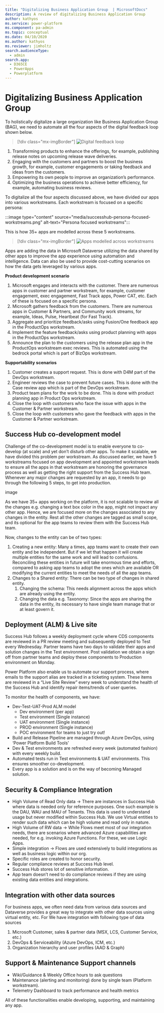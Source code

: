 ```yaml
---
title: "Digitalizing Business Application Group  | MicrosoftDocs"
description: A review of digitalizing Business Application Group
author: kathyos
ms.service: power-platform
ms.component: pa-admin
ms.topic: conceptual
ms.date: 04/10/2020
ms.author: kathyos
ms.reviewer: jimholtz
search.audienceType: 
  - admin
search.app: 
  - D365CE
  - PowerApps
  - Powerplatform
---
```

# Digitalizing Business Application Group 

To holistically digitalize a large organization like Business Application Group (BAG), we need to automate all the four aspects of the digital feedback loop shown below.

> [!div class="mx-imgBorder"] 
> ![Digital feedback loop](media/successhub-digital-feedback-loop.png "Digital feedback loop")

1. Transforming products to enhance the offerings, for example, publishing release notes on upcoming release wave deliveries.
2. Engaging with the customers and partners to boost the business growth, for example, customer engagements or taking feedback and ideas from the customers. 
3. Empowering its own people to improve an organization’s performance.
4. Optimizing the business operations to achieve better efficiency, for example, automating business reviews.

To digitalize all the four aspects discussed above, we have divided our apps into various workstreams. Each workstream is focused on a specific persona:

:::image type="content" source="media/successhub-persona-focused-workstreams.png" alt-text="Persona focused workstreams":::

This is how 35+ apps are modelled across these 5 workstreams. 

> [!div class="mx-imgBorder"] 
> ![Apps modelled across workstreams](media/successhub-apps-modelled-across-workstreams.png "Apps modelled across workstreams")

Apps are adding the data in Microsoft Dataverse utilizing the data shared by other apps to improve the app experience using automation and intelligence. Data can also be used to provide cost-cutting scenarios on how the data gets leveraged by various apps.

**Product development scenario**

1. Microsoft engages and interacts with the customer. There are numerous apps in customer and partner workstream, for example, customer engagement, exec engagement, Fast Track apps, Power CAT, etc. Each of these is focused on a specific persona.
2. Microsoft gathers feedback from the customers. There are numerous apps in Customer & Partners, and Community work streams, for example, Ideas, Pulse, Heartbeat (for Fast Track). 
3. Aggregate and prioritize feedback/asks using Fusion/One feedback app in the ProductOps workstream.
4. Implement the feature feedback/asks using product planning with apps in the ProductOps workstream.
5. Announce the plan to the customers using the release plan app in the ProductOps workstream exec reviews. This is automated using the bedrock portal which is part of BizOps workstream.

**Supportability scenarios**

1. Customer creates a support request. This is done with D4M part of the DevOps workstream.
2. Engineer reviews the case to prevent future cases. This is done with the Case review app which is part of the DevOps workstream.
3. Product team plans for the work to be done. This is done with product planning app in Product Ops workstream.
4. Close the loop with customers who face the issue with apps in the Customer & Partner workstream.
5. Close the loop with customers who gave the feedback with apps in the Customer & Partner workstream.

## Success Hub co-development model

Challenge of the co-development model is to enable everyone to co-develop (at scale) and yet don’t disturb other apps. To make it scalable, we have divided this problem per workstream. As discussed earlier, we have 5 workstreams focused on app development and appointed workstream leads to ensure all the apps in that workstream are honoring the governance process as well as getting the right support from the Success Hub team.
Whenever any major changes are requested by an app, it needs to go through the following 5 steps, to get into production.

image

As we have 35+ apps working on the platform, it is not scalable to review all the changes e.g. changing a text box color in the app, might not impact any other app. Hence, we are focused more on the changes associated to any changes in the entity. Rest all the other changes are tagged as small scope, and its optional for the app teams to review them with the Success Hub team. 

Now, changes to the entity can be of two types:

1. Creating a new entity: Many a times, app teams want to create their own entity and be independent. But if we let that happen it will create multiple entities for the same work and will lead to confusions. Reconciling these entities in future will take enormous time and efforts, compared to asking app teams to adopt the ones which are available OR modifying the current entities to meet the needs of all the app teams.
2. Changes to a Shared entity: There can be two type of changes in shared entity.
    1. Changing the schema: This needs alignment across the apps which are already using the entity. 
    2. Changing the data e.g. Taxonomy: Since the apps are sharing the data in the entity, its necessary to have single team manage that or at least govern it. 

## Deployment (ALM) & Live site 

Success Hub follows a weekly deployment cycle where CDS components are reviewed in a PR review meeting and subsequently deployed to Test every Wednesday. Partner teams have two days to validate their apps and solution changes in the Test environment. Post validation we obtain a sign off from partner teams and deploy these components to Production environment on Monday. 

Power Platform also enable us to automate our support process, where emails to the support alias are tracked in a ticketing system. These items are reviewed in a “Live Site Review” every week to understand the health of the Success Hub and identify repair items/trends of user queries.

To monitor the health of components, we have:
 
- Dev-Test-UAT-Prod ALM model
  - Dev environment (per app)
  - Test environment (Single instance)
  - UAT environment (Single instance)
  - PROD environment (Single instance)
  - POC environment for teams to just try out!
- Build and Release Pipeline are managed through Azure DevOps, using ‘Power Platform Build Tools’
- Dev & Test environments are refreshed every week (automated fashion) with every weekly build.
- Automated tests run in Test environments & UAT environments. This ensures smoother co-development.
- Every app is a solution and is on the way of becoming Managed solution.

## Security & Compliance Integration 

- High Volume of Read Only data -> There are instances in Success Hub where data is needed only for reference purposes. One such example is the DAU, WAU and MAU of Tenants. This data is used to understand usage but never modified within Success Hub. We use Virtual entities to render such data which can be high volume and read only in nature.  
- High Volume of RW data -> While Flows meet most of our integration needs, there are scenarios where advanced Azure capabilities are needed, for e.g. invoking Azure Functions. For these, we use Logic Apps. 
- Simple integration -> Flows are used extensively to build integrations as well as business logic within our org. 
- Specific roles are created to honor security.
- Regular compliance reviews at Success Hub level. 
- Success Hub stores lot of sensitive information. 
- App team doesn’t need to do compliance reviews if they are using existing data entities and integrations.

## Integration with other data sources 

For business apps, we often need data from various data sources and Dataverse provides a great way to integrate with other data sources using virtual entity, etc. For We have integration with following type of data sources

1. Microsoft Customer, sales & partner data (MSX, LCS, Customer Service, etc.)
2. DevOps & Serviceability (Azure DevOps, ICM, etc.)
3. Organization hierarchy and user profiles (AAD & Graph)

## Support & Maintenance Support channels 

- Wiki/Guidance & Weekly Office hours to ask questions 
- Maintenance (alerting and monitoring) done by single team (Platform workstream). 
- Telemetry Dashboard to track performance and health metrics

All of these functionalities enable developing, supporting, and maintaining any app.
